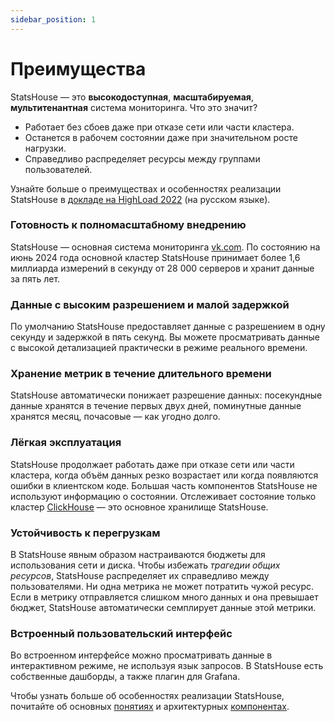 ```yaml
---
sidebar_position: 1
---
```


# Преимущества

StatsHouse — это **высокодоступная**, **масштабируемая**, **мультитенантная** система мониторинга. Что это значит?
* Работает без сбоев даже при отказе сети или части кластера.
* Останется в рабочем состоянии даже при значительном росте нагрузки.
* Справедливо распределяет ресурсы между группами пользователей.

Узнайте больше о преимуществах и особенностях реализации StatsHouse в 
[докладе на HighLoad 2022](https://youtu.be/gs2_PGgPVwU) (на русском языке).

### Готовность к полномасштабному внедрению

StatsHouse — основная система мониторинга [vk.com](https://vk.com). По состоянию на июнь 2024 года основной кластер 
StatsHouse принимает более 1,6 миллиарда измерений в секунду от 28 000 серверов и хранит данные за пять лет.

### Данные с высоким разрешением и малой задержкой

По умолчанию StatsHouse предоставляет данные с разрешением в одну секунду и задержкой в пять секунд. Вы 
можете просматривать данные с высокой детализацией практически в режиме реального времени.

### Хранение метрик в течение длительного времени

StatsHouse автоматически понижает разрешение данных: посекундные данные хранятся в течение первых двух дней, 
поминутные данные хранятся месяц, почасовые — как угодно долго.

### Лёгкая эксплуатация

StatsHouse продолжает работать даже при отказе сети или части кластера, когда объём данных резко 
возрастает или когда появляются ошибки в клиентском коде.
Большая часть компонентов StatsHouse не используют информацию о состоянии. Отслеживает состояние только кластер
[ClickHouse](https://clickhouse.com) — это основное хранилище StatsHouse.

### Устойчивость к перегрузкам

В StatsHouse явным образом настраиваются бюджеты для использования сети и диска.
Чтобы избежать _трагедии общих ресурсов_, StatsHouse распределяет их справедливо между пользователями. Ни одна 
метрика не может потратить чужой ресурс.
Если в метрику отправляется слишком много данных и она превышает бюджет,
StatsHouse автоматически семплирует данные этой метрики.

### Встроенный пользовательский интерфейс

Во встроенном интерфейсе можно просматривать данные в интерактивном режиме, не используя язык запросов. В StatsHouse 
есть собственные дашборды, а также плагин для Grafana.

Чтобы узнать больше об особенностях реализации StatsHouse, почитайте об основных [понятиях](concepts.md) и 
архитектурных [компонентах](components.md).
